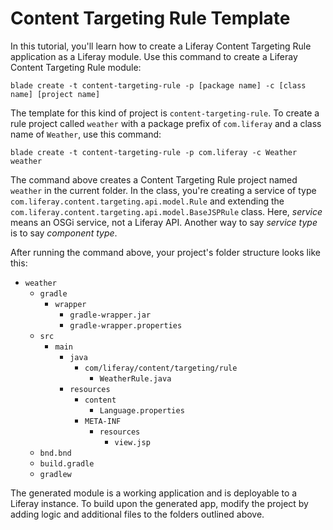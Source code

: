 # Content Targeting Rule Template [](id=content-targeting-rule-template)

In this tutorial, you'll learn how to create a Liferay Content Targeting Rule
application as a Liferay module. Use this command to create a Liferay Content
Targeting Rule module: 

    blade create -t content-targeting-rule -p [package name] -c [class name] [project name]

The template for this kind of project is `content-targeting-rule`. To create a
rule project called `weather` with a package prefix of `com.liferay` and a class
name of `Weather`, use this command: 

    blade create -t content-targeting-rule -p com.liferay -c Weather weather

The command above creates a Content Targeting Rule project named `weather` in
the current folder.  In the class, you're creating a service of
type `com.liferay.content.targeting.api.model.Rule` and extending the
`com.liferay.content.targeting.api.model.BaseJSPRule` class. Here, *service*
means an OSGi service, not a Liferay API. Another way to say *service type* is
to say *component type*.

After running the command above, your project's folder structure looks like
this:

- `weather`
    - `gradle`
        - `wrapper`
            - `gradle-wrapper.jar`
            - `gradle-wrapper.properties`
    - `src`
        - `main`
            - `java`
                - `com/liferay/content/targeting/rule`
                    - `WeatherRule.java`
            - `resources`
                - `content`
                    - `Language.properties`
                - `META-INF`
                    - `resources`
                        - `view.jsp`
    - `bnd.bnd`
    - `build.gradle`
    - `gradlew`

The generated module is a working application and is deployable to a Liferay
instance. To build upon the generated app, modify the project by adding logic
and additional files to the folders outlined above.
